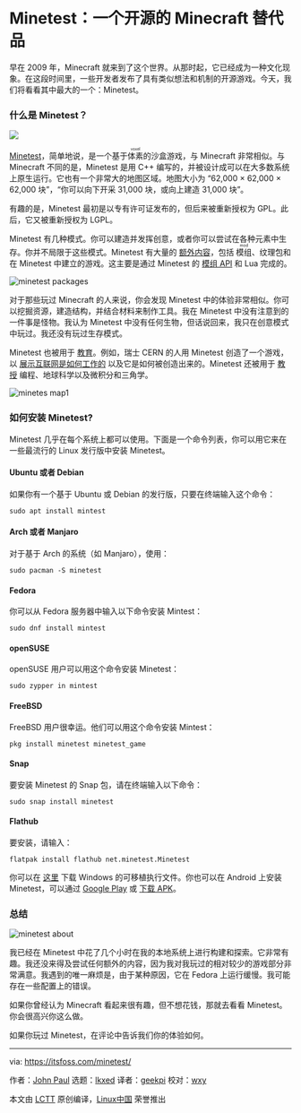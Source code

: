 [#]: subject: "Minetest, an Open Source Minecraft Alternative"
[#]: via: "https://itsfoss.com/minetest/"
[#]: author: "John Paul https://itsfoss.com/author/john/"
[#]: collector: "lkxed"
[#]: translator: "geekpi"
[#]: reviewer: "wxy"
[#]: publisher: "wxy"
[#]: url: "https://linux.cn/article-14774-1.html"

Minetest：一个开源的 Minecraft 替代品
======

早在 2009 年，Minecraft 就来到了这个世界。从那时起，它已经成为一种文化现象。在这段时间里，一些开发者发布了具有类似想法和机制的开源游戏。今天，我们将看看其中最大的一个：Minetest。

### 什么是 Minetest？

![](https://img.linux.net.cn/data/attachment/album/202206/29/151524eem52oyatm2tz2dr.jpg)

[Minetest][2]，简单地说，是一个基于<ruby>体素<rt>voxel</rt></ruby>的沙盒游戏，与 Minecraft 非常相似。与 Minecraft 不同的是，Minetest 是用 C++ 编写的，并被设计成可以在大多数系统上原生运行。它也有一个非常大的地图区域。地图大小为 “62,000 × 62,000 × 62,000 块”，“你可以向下开采 31,000 块，或向上建造 31,000 块”。

有趣的是，Minetest 最初是以专有许可证发布的，但后来被重新授权为 GPL。此后，它又被重新授权为 LGPL。

Minetest 有几种模式。你可以建造并发挥创意，或者你可以尝试在各种元素中生存。你并不局限于这些模式。Minetest 有大量的 [额外内容][3]，包括 <ruby>模组<rt>mod</rt></ruby>、纹理包和在 Minetest 中建立的游戏。这主要是通过 Minetest 的 [模组 API][4] 和 Lua 完成的。

![minetest packages][5]

对于那些玩过 Minecraft 的人来说，你会发现 Minetest 中的体验非常相似。你可以挖掘资源，建造结构，并结合材料来制作工具。我在 Minetest 中没有注意到的一件事是怪物。我认为 Minetest 中没有任何生物，但话说回来，我只在创意模式中玩过。我还没有玩过生存模式。

Minetest 也被用于 [教育][6]。例如，瑞士 CERN 的人用 Minetest 创造了一个游戏，以 [展示互联网是如何工作的][7] 以及它是如何被创造出来的。Minetest 还被用于 [教授][8] 编程、地球科学以及微积分和三角学。

![minetes map1][9]

### 如何安装 Minetest?

Minetest 几乎在每个系统上都可以使用。下面是一个命令列表，你可以用它来在一些最流行的 Linux 发行版中安装 Minetest。

#### Ubuntu 或者 Debian

如果你有一个基于 Ubuntu 或 Debian 的发行版，只要在终端输入这个命令：

```
sudo apt install mintest
```

#### Arch 或者 Manjaro

对于基于 Arch 的系统（如 Manjaro），使用：

```
sudo pacman -S minetest
```

#### Fedora

你可以从 Fedora 服务器中输入以下命令安装 Mintest：

```
sudo dnf install mintest
```

#### openSUSE

openSUSE 用户可以用这个命令安装 Minetest：

```
sudo zypper in mintest
```

#### FreeBSD

FreeBSD 用户很幸运。他们可以用这个命令安装 Mintest：

```
pkg install minetest minetest_game
```

#### Snap

要安装 Minetest 的 Snap 包，请在终端输入以下命令：

```
sudo snap install minetest
```

#### Flathub

要安装，请输入：

```
flatpak install flathub net.minetest.Minetest
```

你可以在 [这里][11] 下载 Windows 的可移植执行文件。你也可以在 Android 上安装 Minetest，可以通过 [Google Play][12] 或 [下载 APK][13]。

### 总结

![minetest about][14]

我已经在 Minetest 中花了几个小时在我的本地系统上进行构建和探索。它非常有趣。我还没来得及尝试任何额外的内容，因为我对我玩过的相对较少的游戏部分非常满意。我遇到的唯一麻烦是，由于某种原因，它在 Fedora 上运行缓慢。我可能存在一些配置上的错误。

如果你曾经认为 Minecraft 看起来很有趣，但不想花钱，那就去看看 Minetest。你会很高兴你这么做。

如果你玩过 Minetest，在评论中告诉我们你的体验如何。

--------------------------------------------------------------------------------

via: https://itsfoss.com/minetest/

作者：[John Paul][a]
选题：[lkxed][b]
译者：[geekpi](https://github.com/geekpi)
校对：[wxy](https://github.com/wxy)

本文由 [LCTT](https://github.com/LCTT/TranslateProject) 原创编译，[Linux中国](https://linux.cn/) 荣誉推出

[a]: https://itsfoss.com/author/john/
[b]: https://github.com/lkxed
[1]: https://itsfoss.com/wp-content/uploads/2022/03/minetest-start-800x411.jpg
[2]: https://www.minetest.net/
[3]: https://content.minetest.net/
[4]: https://dev.minetest.net/Modding_Intro
[5]: https://itsfoss.com/wp-content/uploads/2022/03/minetest-packages-800x411.jpg
[6]: https://www.minetest.net/education/
[7]: https://forum.minetest.net/viewtopic.php?t=22871
[8]: https://en.wikipedia.org/wiki/Minetest#Usage_in_education
[9]: https://itsfoss.com/wp-content/uploads/2022/03/minetes-map1-800x411.png
[10]: https://itsfoss.com/wp-content/uploads/2022/03/minetest-map2-800x413.png
[11]: https://www.minetest.net/downloads/
[12]: https://play.google.com/store/apps/details?id=net.minetest.minetest&utm_source=website&pcampaignid=MKT-Other-global-all-co-prtnr-py-PartBadge-Mar2515-1
[13]: https://github.com/minetest/minetest/releases/download/5.5.0/app-armeabi-v7a-release.apk
[14]: https://itsfoss.com/wp-content/uploads/2022/03/minetest-about-800x407.jpg
